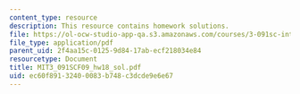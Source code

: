 ```yaml
---
content_type: resource
description: This resource contains homework solutions.
file: https://ol-ocw-studio-app-qa.s3.amazonaws.com/courses/3-091sc-introduction-to-solid-state-chemistry-fall-2010/ec60f89132400083b748c3dcde9e6e67_MIT3_091SCF09_hw18_sol.pdf
file_type: application/pdf
parent_uid: 2f4aa15c-0125-9d84-17ab-ecf218034e84
resourcetype: Document
title: MIT3_091SCF09_hw18_sol.pdf
uid: ec60f891-3240-0083-b748-c3dcde9e6e67
---
```

